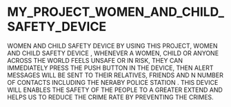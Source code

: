 # MY_PROJECT_WOMEN_AND_CHILD_SAFETY_DEVICE
WOMEN AND CHILD SAFETY DEVICE
     BY USING THIS PROJECT, WOMEN AND CHILD SAFETY DEVICE , WHENEVER A WOMEN, CHILD OR ANYONE ACROSS THE WORLD FEELS UNSAFE OR IN RISK, THEY CAN IMMEDIATELY PRESS THE PUSH BUTTON IN THE DEVICE, THEN ALERT MESSAGES WILL BE SENT TO THEIR RELATIVES, FRIENDS AND N NUMBER OF CONTACTS INCLUDING THE NERABY POLICE STATION . THIS DEVICE WILL ENABLES THE SAFETY OF THE PEOPLE TO A GREATER EXTEND AND HELPS US TO REDUCE THE CRIME RATE BY PREVENTING THE CRIMES.
